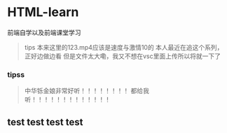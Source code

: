# HTML-learn
前端自学以及前端课堂学习
>tips 本来这里的123.mp4应该是速度与激情10的
>本人最近在追这个系列，正好边做边看
>但是文件太大嘞，我又不想在vsc里面上传所以将就一下了
### tipss
>中华铄金娘非常好听！！！！！！！！
>都给我听！！！！！！！！！！！！！
## test test test test
